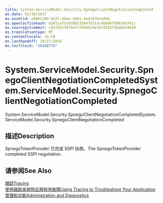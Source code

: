 ```yaml
---
title: System.ServiceModel.Security.SpnegoClientNegotiationCompleted
ms.date: 03/30/2017
ms.assetid: e80b1390-bb37-46aa-ab91-4ed187b2e09d
ms.openlocfilehash: b101cef3c6d98535847b31ac4b896f98016d741c
ms.sourcegitcommit: c93fd5139f9efcf6db514e3474301738a6d1d649
ms.translationtype: MT
ms.contentlocale: zh-CN
ms.lasthandoff: 10/27/2018
ms.locfileid: "50188776"
---
```

# <a name="systemservicemodelsecurityspnegoclientnegotiationcompleted"></a><span data-ttu-id="9eee1-102">System.ServiceModel.Security.SpnegoClientNegotiationCompleted</span><span class="sxs-lookup"><span data-stu-id="9eee1-102">System.ServiceModel.Security.SpnegoClientNegotiationCompleted</span></span>
<span data-ttu-id="9eee1-103">System.ServiceModel.Security.SpnegoClientNegotiationCompleted</span><span class="sxs-lookup"><span data-stu-id="9eee1-103">System.ServiceModel.Security.SpnegoClientNegotiationCompleted</span></span>  
  
## <a name="description"></a><span data-ttu-id="9eee1-104">描述</span><span class="sxs-lookup"><span data-stu-id="9eee1-104">Description</span></span>  
 <span data-ttu-id="9eee1-105">SpnegoTokenProvider 已完成 SSPI 协商。</span><span class="sxs-lookup"><span data-stu-id="9eee1-105">The SpnegoTokenProvider completed SSPI negotiation.</span></span>  
  
## <a name="see-also"></a><span data-ttu-id="9eee1-106">请参阅</span><span class="sxs-lookup"><span data-stu-id="9eee1-106">See Also</span></span>  
 [<span data-ttu-id="9eee1-107">跟踪</span><span class="sxs-lookup"><span data-stu-id="9eee1-107">Tracing</span></span>](../../../../../docs/framework/wcf/diagnostics/tracing/index.md)  
 [<span data-ttu-id="9eee1-108">使用跟踪来排除应用程序故障</span><span class="sxs-lookup"><span data-stu-id="9eee1-108">Using Tracing to Troubleshoot Your Application</span></span>](../../../../../docs/framework/wcf/diagnostics/tracing/using-tracing-to-troubleshoot-your-application.md)  
 [<span data-ttu-id="9eee1-109">管理和诊断</span><span class="sxs-lookup"><span data-stu-id="9eee1-109">Administration and Diagnostics</span></span>](../../../../../docs/framework/wcf/diagnostics/index.md)
